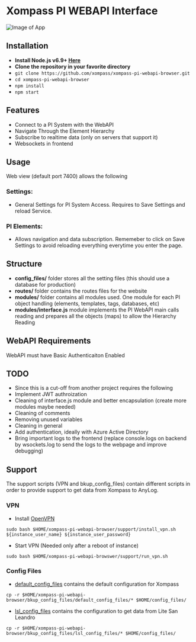 # Xompass PI WEBAPI Interface

![Image of App](https://github.com/xompass/xompass-pi-webapi-browser/blob/master/screenshot.png)

## Installation
* **Install Node.js v6.9+ [Here](https://nodejs.org/en/)**
* **Clone the repository in your favorite directory**
* ``git clone https://github.com/xompass/xompass-pi-webapi-browser.git``
* ``cd xompass-pi-webapi-browser``
* ``npm install``
* ``npm start``

## Features
* Connect to a PI System with the WebAPI
* Navigate Through the Element Hierarchy
* Subscribe to realtime data (only on servers that support it)
* Websockets in frontend

## Usage
Web view (default port 7400) allows the following

### Settings:
* General Settings for PI System Access.  Requires to Save Settings and reload Service.

### PI Elements:
* Allows navigation and data subscription. Rememeber to click on Save Settings to avoid reloading everything everytime you enter the page.


## Structure
* **config_files/**  folder stores all the setting files (this should use a database for production)
* **routes/**  folder contains the routes files for the website
* **modules/**  folder contains all modules used. One module for each PI object handling (elements, templates, tags, databases, etc)
* **modules/interface.js**  module implements the PI WebAPI main calls reading and prepares all the objects (maps) to allow the Hierarchy Reading

## WebAPI Requirements
WebAPI must have Basic Authenticaiton Enabled

## TODO
* Since this is a cut-off from another project requires the following
* Implement JWT authroization
* Cleaning of interface.js module and better encapsulation (create more modules maybe needed)
* Cleaning of comments
* Removing unused variables
* Cleaning in general
* Add authentication, ideally with Azure Active Directory
* Bring important logs to the frontend (replace console.logs on backend by wsockets.log to send the logs to the webpage and improve debugging)

## Support
The support scripts (VPN and bkup_config_files) contain different scripts in order to provide support to get data from Xompass to AnyLog. 

### VPN 
* Install [OpenVPN](https://www.ovpn.com/en/guides/ubuntu-cli)

`sudo bash $HOME/xompass-pi-webapi-browser/support/install_vpn.sh ${instance_user_name} ${instance_user_password}` 

* Start VPN (Needed only after a reboot of instance) 

`sudo bash $HOME/xompass-pi-webapi-browswer/support/run_vpn.sh` 

### Config Files 
* [default_config_files](bkup_config_files/default_config_files) contains the default configuration for Xompass 

`cp -r $HOME/xompass-pi-webapi-browser/bkup_config_files/default_config_files/* $HOME/config_files/`

* [lsl_config_files](bkup_config_files/lsl_config_files) contains the configuration to get data from Lite San Leandro 

`cp -r $HOME/xompass-pi-webapi-browser/bkup_config_files/lsl_config_files/* $HOME/config_files/` 

